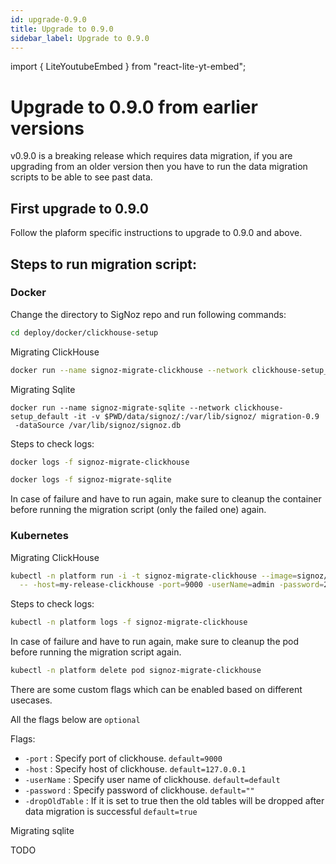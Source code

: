 ```yaml
---
id: upgrade-0.9.0
title: Upgrade to 0.9.0
sidebar_label: Upgrade to 0.9.0
---
```

import { LiteYoutubeEmbed } from "react-lite-yt-embed";

# Upgrade to 0.9.0 from earlier versions

v0.9.0 is a breaking release which requires data migration, if you are upgrading from an older version then you have to run the data migration scripts to be able to see past data.

## First upgrade to 0.9.0

Follow the plaform specific instructions to upgrade to 0.9.0 and above.

## Steps to run migration script:

### Docker

Change the directory to SigNoz repo and run following commands:

```bash
cd deploy/docker/clickhouse-setup
```

Migrating ClickHouse

```bash
docker run --name signoz-migrate-clickhouse --network clickhouse-setup_default -it -d signoz/migrate-clickhouse:0.9.0 -host=clickhouse -port=9000
```

Migrating Sqlite

```
docker run --name signoz-migrate-sqlite --network clickhouse-setup_default -it -v $PWD/data/signoz/:/var/lib/signoz/ migration-0.9
 -dataSource /var/lib/signoz/signoz.db
```

Steps to check logs:

```bash
docker logs -f signoz-migrate-clickhouse
```

```bash
docker logs -f signoz-migrate-sqlite
```

In case of failure and have to run again, make sure to cleanup the container before running the migration script (only the failed one) again.


### Kubernetes

Migrating ClickHouse

```bash
kubectl -n platform run -i -t signoz-migrate-clickhouse --image=signoz/migrate:0.8 \
  -- -host=my-release-clickhouse -port=9000 -userName=admin -password=27ff0399-0d3a-4bd8-919d-17c2181e6fb9
```

Steps to check logs:

```bash
kubectl -n platform logs -f signoz-migrate-clickhouse
```

In case of failure and have to run again, make sure to cleanup the pod before running the migration script again.

```bash
kubectl -n platform delete pod signoz-migrate-clickhouse
```

There are some custom flags which can be enabled based on different usecases.

All the flags below are `optional`

Flags:

- `-port` : Specify port of clickhouse. `default=9000`
- `-host` : Specify host of clickhouse. `default=127.0.0.1`
- `-userName` : Specify user name of clickhouse. `default=default`
- `-password` : Specify password of clickhouse. `default=""`
- `-dropOldTable` : If it is set to true then the old tables will be dropped after data migration is successful `default=true`

Migrating sqlite

TODO
